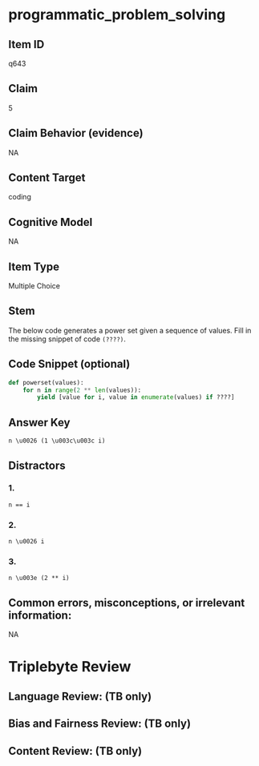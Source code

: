 # programmatic_problem_solving

## Item ID
q643

## Claim
5

## Claim Behavior (evidence)
NA

## Content Target
coding

## Cognitive Model
NA

## Item Type
Multiple Choice

## Stem
The below code generates a power set given a sequence of values.  Fill in the missing snippet of code `(????)`.

## Code Snippet (optional)
```python
def powerset(values):
    for n in range(2 ** len(values)):
        yield [value for i, value in enumerate(values) if ????]
```

## Answer Key
`n \u0026 (1 \u003c\u003c i)`

## Distractors

### 1.
`n == i`

### 2.
`n \u0026 i`

### 3.
`n \u003e (2 ** i)`

## Common errors, misconceptions, or irrelevant information:
NA

# Triplebyte Review


## Language Review: (TB only)


## Bias and Fairness Review: (TB only)


## Content Review: (TB only)


